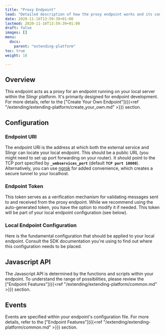 ```yaml
---
title: "Proxy Endpoint"
lead: "Detailed description of how the proxy endpoint works and its configuration."
date: 2020-11-16T13:59:39+01:00
lastmod: 2020-11-16T13:59:39+01:00
draft: false
images: []
menu:
  docs:
    parent: "extending-platform"
toc: true
weight: 18

---
```


## **Overview**
This endpoint acts as a proxy for an endpoint running on your local server within the Slingr platform. It's primarily designed for endpoint development. For more details, refer to the ["Create Your Own Endpoint"]({{<ref "/extending/extending-platform/create_your_own.md" >}}) section.

## **Configuration**

### Endpoint URI
The endpoint URI is the address at which both the external service and Slingr can locate your local endpoint. This should be a public URL (you might need to set up port forwarding on your router). It should point to the TCP port specified by **`_webservices_port`** (default **`TCP port 10000`**). Alternatively, you can use [ngrok](https://ngrok.com/) for added convenience, which creates a secure tunnel to your localhost.

### Endpoint Token
This token serves as a verification mechanism for validating messages sent to and received from the proxy endpoint. While we recommend using the auto-generated token, you have the option to modify it if needed. This token will be part of your local endpoint configuration (see below).

### Local Endpoint Configuration
Here is the fundamental configuration that should be applied to your local endpoint. Consult the SDK documentation you're using to find out where this configuration needs to be placed.

## **Javascript API**
The Javascript API is determined by the functions and scripts within your endpoint. To understand the range of possibilities, please review the ["Endpoint Features"]({{<ref "/extending/extending-platform/common.md" >}}) section.

## **Events**
Events are specified within your endpoint's configuration file. For more details, refer to the ["Endpoint Features"]({{<ref "/extending/extending-platform/common.md" >}}) section.

